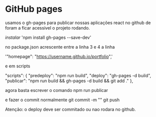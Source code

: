 # GitHub pages
usamos o gh-pages para publicar nossas aplicações react no github de foram a ficar acessivel o projeto rodando.

*instalar*
'npm install gh-pages --save-dev'

no package.json acrescente  entre a linha 3 e 4 a linha

  '"homepage": "https://username.github.io/portfolio",'

e em scripts

  "scripts": {
    "predeploy": "npm run build",
    "deploy": "gh-pages -d build",
    "publicar": "npm run build && gh-pages -d build && git add ."
  },

agora basta escrever o comando
npm run publicar

e fazer o commit normalmente
git commit -m ""
git push

Atenção: o deploy deve ser commitado ou nao rodara no github.
